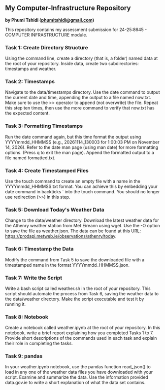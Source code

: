 ## My Computer-Infrastructure Repository

**by Phumi Tshidi (phumitshidi@gmail.com)**

This repository contains my assessment submission for 24-25:8645 - COMPUTER INFRASTRUCTURE module.

### Task 1: Create Directory Structure

Using the command line, create a directory (that is, a folder) named data at the root of your repository. Inside data, create two subdirectories: timestamps and weather.

### Task 2: Timestamps

Navigate to the data/timestamps directory. Use the date command to output the current date and time, appending the output to a file named now.txt. Make sure to use the >> operator to append (not overwrite) the file. Repeat this step ten times, then use the more command to verify that now.txt has the expected content.

### Task 3: Formatting Timestamps

Run the date command again, but this time format the output using YYYYmmdd_HHMMSS (e.g., 20261114_130003 for 1:00:03 PM on November 14, 2026). Refer to the date man page (using man date) for more formatting options. (Press q to exit the man page). Append the formatted output to a file named formatted.txt.

### Task 4: Create Timestamped Files
Use the touch command to create an empty file with a name in the YYYYmmdd_HHMMSS.txt format. You can achieve this by embedding your date command in backticks ` into the touch command. You should no longer use redirection (>>) in this step.


### Task 5: Download Today's Weather Data

Change to the data/weather directory. Download the latest weather data for the Athenry weather station from Met Eireann using wget. Use the -O <filename> option to save the file as weather.json. The data can be found at this URL:
https://prodapi.metweb.ie/observations/athenry/today.

### Task 6: Timestamp the Data

Modify the command from Task 5 to save the downloaded file with a timestamped name in the format YYYYmmdd_HHMMSS.json.

### Task 7: Write the Script

Write a bash script called weather.sh in the root of your repository. This script should automate the process from Task 6, saving the weather data to the data/weather directory. Make the script executable and test it by running it.

### Task 8: Notebook

Create a notebook called weather.ipynb at the root of your repository. In this notebook, write a brief report explaining how you completed Tasks 1 to 7. Provide short descriptions of the commands used in each task and explain their role in completing the tasks.

### Task 9: pandas

In your weather.ipynb notebook, use the pandas function read_json() to load in any one of the weather data files you have downloaded with your script. Examine and summarize the data. Use the information provided data.gov.ie to write a short explanation of what the data set contains.